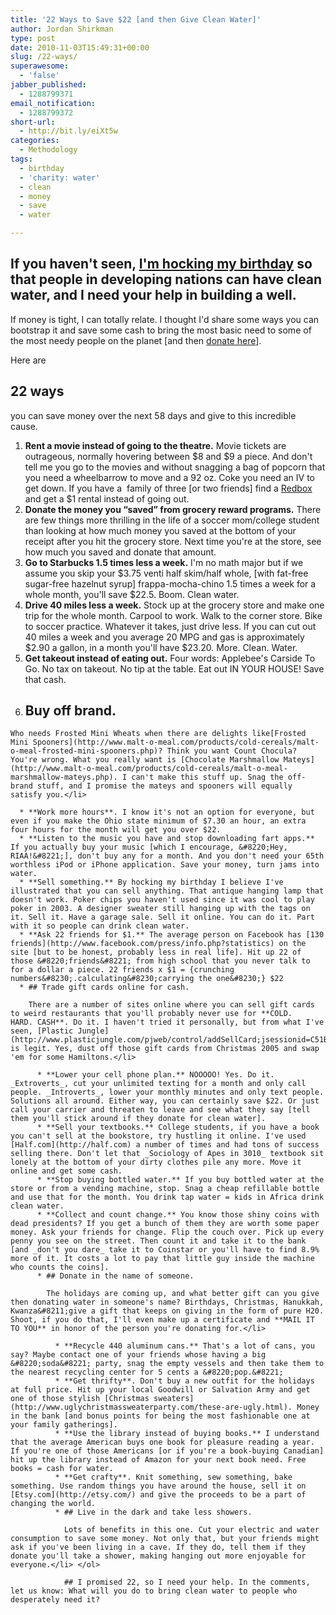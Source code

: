 ```yaml
---
title: '22 Ways to Save $22 [and then Give Clean Water]'
author: Jordan Shirkman
type: post
date: 2010-11-03T15:49:31+00:00
slug: /22-ways/
superawesome:
  - 'false'
jabber_published:
  - 1288799371
email_notification:
  - 1288799372
short-url:
  - http://bit.ly/eiXt5w
categories:
  - Methodology
tags:
  - birthday
  - 'charity: water'
  - clean
  - money
  - save
  - water

---
```

## If you haven't seen, [I'm hocking my birthday](http://mycharitywater.org/jshirk) so that people in developing nations can have clean water, and I need your help in building a well.

If money is tight, I can totally relate. I thought I'd share some ways you can bootstrap it and save some cash to bring the most basic need to some of the most needy people on the planet [and then [donate here](http://mycharitywater.org/jshirk)].

Here are

## 22 ways

you can save money over the next 58 days and give to this incredible cause.<!--more-->

  1. **Rent a movie instead of going to the theatre.** Movie tickets are outrageous, normally hovering between $8 and $9 a piece. And don't tell me you go to the movies and without snagging a bag of popcorn that you need a wheelbarrow to move and a 92 oz. Coke you need an IV to get down. If you have a  family of three [or two friends] find a [Redbox](http://www.redbox.com/Locations/LocationSearch.aspx) and get a $1 rental instead of going out.
  2. **Donate the money you &#8220;saved&#8221; from grocery reward programs.** There are few things more thrilling in the life of a soccer mom/college student than looking at how much money you saved at the bottom of your receipt after you hit the grocery store. Next time you're at the store, see how much you saved and donate that amount.
  3. **Go to Starbucks 1.5 times less a week.** I'm no math major but if we assume you skip your $3.75 venti half skim/half whole, [with fat-free sugar-free hazelnut syrup] frappa-mocha-chino 1.5 times a week for a whole month, you'll save $22.5. Boom. Clean water.
  4. **Drive 40 miles less a week.** Stock up at the grocery store and make one trip for the whole month. Carpool to work. Walk to the corner store. Bike to soccer practice. Whatever it takes, just drive less. If you can cut out 40 miles a week and you average 20 MPG and gas is approximately $2.90 a gallon, in a month you'll have $23.20. More. Clean. Water.
  5. **Get takeout instead of eating out.** Four words: Applebee's Carside To Go. No tax on takeout. No tip at the table. Eat out IN YOUR HOUSE! Save that cash.
  6. ## Buy off brand.
    
    Who needs Frosted Mini Wheats when there are delights like[Frosted Mini Spooners](http://www.malt-o-meal.com/products/cold-cereals/malt-o-meal-frosted-mini-spooners.php)? Think you want Count Chocula? You're wrong. What you really want is [Chocolate Marshmallow Mateys](http://www.malt-o-meal.com/products/cold-cereals/malt-o-meal-marshmallow-mateys.php). I can't make this stuff up. Snag the off-brand stuff, and I promise the mateys and spooners will equally satisfy you.</li> 
    
      * **Work more hours**. I know it's not an option for everyone, but even if you make the Ohio state minimum of $7.30 an hour, an extra four hours for the month will get you over $22.
      * **Listen to the music you have and stop downloading fart apps.** If you actually buy your music [which I encourage, &#8220;Hey, RIAA!&#8221;], don't buy any for a month. And you don't need your 65th worthless iPod or iPhone application. Save your money, turn jams into water.
      * **Sell something.** By hocking my birthday I believe I've illustrated that you can sell anything. That antique hanging lamp that doesn't work. Poker chips you haven't used since it was cool to play poker in 2003. A designer sweater still hanging up with the tags on it. Sell it. Have a garage sale. Sell it online. You can do it. Part with it so people can drink clean water.
      * **Ask 22 friends for $1.** The average person on Facebook has [130 friends](http://www.facebook.com/press/info.php?statistics) on the site [but to be honest, probably less in real life]. Hit up 22 of those &#8220;friends&#8221; from high school that you never talk to for a dollar a piece. 22 friends x $1 = {crunching numbers&#8230;.calculating&#8230;carrying the one&#8230;} $22
      * ## Trade gift cards online for cash.
        
        There are a number of sites online where you can sell gift cards to weird restaurants that you'll probably never use for **COLD. HARD. CASH**. Do it. I haven't tried it personally, but from what I've seen, [Plastic Jungle](http://www.plasticjungle.com/pjweb/control/addSellCard;jsessionid=C51BE70A3F2B07BDD05365FA14CDCD56.jvm1) is legit. Yes, dust off those gift cards from Christmas 2005 and swap 'em for some Hamiltons.</li> 
        
          * **Lower your cell phone plan.** NOOOOO! Yes. Do it. _Extroverts_, cut your unlimited texting for a month and only call people. _Introverts_, lower your monthly minutes and only text people. Solutions all around. Either way, you can certainly save $22. Or just call your carrier and threaten to leave and see what they say [tell them you'll stick around if they donate for clean water].
          * **Sell your textbooks.** College students, if you have a book you can't sell at the bookstore, try hustling it online. I've used [Half.com](http://half.com) a number of times and had tons of success selling there. Don't let that _Sociology of Apes in 3010_ textbook sit lonely at the bottom of your dirty clothes pile any more. Move it online and get some cash.
          * **Stop buying bottled water.** If you buy bottled water at the store or from a vending machine, stop. Snag a cheap refillable bottle and use that for the month. You drink tap water = kids in Africa drink clean water.
          * **Collect and count change.** You know those shiny coins with dead presidents? If you get a bunch of them they are worth some paper money. Ask your friends for change. Flip the couch over. Pick up every penny you see on the street. Then count it and take it to the bank [and _don't you dare_ take it to Coinstar or you'll have to find 8.9% more of it. It costs a lot to pay that little guy inside the machine who counts the coins].
          * ## Donate in the name of someone.
            
            The holidays are coming up, and what better gift can you give then donating water in someone's name? Birthdays, Christmas, Hanukkah, Kwanza&#8211;give a gift that keeps on giving in the form of pure H20. Shoot, if you do that, I'll even make up a certificate and **MAIL IT TO YOU** in honor of the person you're donating for.</li> 
            
              * **Recycle 440 aluminum cans.** That's a lot of cans, you say? Maybe contact one of your friends whose having a big &#8220;soda&#8221; party, snag the empty vessels and then take them to the nearest recycling center for 5 cents a &#8220;pop.&#8221;
              * **Get thrifty**. Don't buy a new outfit for the holidays at full price. Hit up your local Goodwill or Salvation Army and get one of those stylish [Christmas sweaters](http://www.uglychristmassweaterparty.com/these-are-ugly.html). Money in the bank [and bonus points for being the most fashionable one at your family gatherings].
              * **Use the library instead of buying books.** I understand that the average American buys one book for pleasure reading a year. If you're one of those Americans [or if you're a book-buying Canadian] hit up the library instead of Amazon for your next book need. Free books = cash for water.
              * **Get crafty**. Knit something, sew something, bake something. Use random things you have around the house, sell it on [Etsy.com](http://etsy.com/) and give the proceeds to be a part of changing the world.
              * ## Live in the dark and take less showers.
                
                Lots of benefits in this one. Cut your electric and water consumption to save some money. Not only that, but your friends might ask if you've been living in a cave. If they do, tell them if they donate you'll take a shower, making hanging out more enjoyable for everyone.</li> </ol> 
                
                ## I promised 22, so I need your help. In the comments, let us know: What will you do to bring clean water to people who desperately need it?

